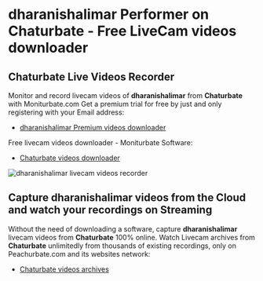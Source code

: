 # dharanishalimar Performer on Chaturbate - Free LiveCam videos downloader

## Chaturbate Live Videos Recorder

Monitor and record livecam videos of **dharanishalimar** from **Chaturbate** with Moniturbate.com
Get a premium trial for free by just and only registering with your Email address:
* [dharanishalimar Premium videos downloader](https://moniturbate.com/request-demo-licence-key.html)

Free livecam videos downloader - Moniturbate Software:
* [Chaturbate videos downloader](https://moniturbate.com/moniturbate-download-software.html)

![dharanishalimar livecam videos recorder](https://peachurnet.com/templates/moniturbate-software.png)


## Capture dharanishalimar videos from the Cloud and watch your recordings on Streaming

Without the need of downloading a software, capture **dharanishalimar** livecam videos from **Chaturbate** 100% online.
Watch Livecam archives from **Chaturbate** unlimitedly from thousands of existing recordings, only on Peachurbate.com and its websites network:
* [Chaturbate videos archives](https://peachurnet.com/)